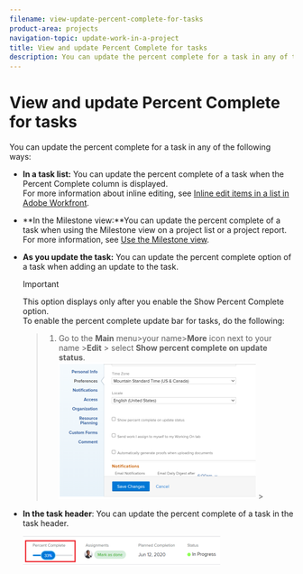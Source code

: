 ```yaml
---
filename: view-update-percent-complete-for-tasks
product-area: projects
navigation-topic: update-work-in-a-project
title: View and update Percent Complete for tasks
description: You can update the percent complete for a task in any of the following ways:
---
```


# View and update Percent Complete for tasks

You can update the percent complete for a task&nbsp;in any of the following ways:

* **In a task list:** You can update the percent complete of a task when the Percent Complete column is displayed.  
  For more information about inline editing, see [Inline edit items in a list in Adobe Workfront](../../../workfront-basics/navigate-workfront/use-lists/inline-edit-objects.md).

* **In the Milestone view:**You can update the percent complete of a task when using the Milestone view on a project list or a project report. For more information, see [Use the Milestone view](../../../reports-and-dashboards/reports/reporting-elements/use-milestone-view.md).

* **As you update the task:**&nbsp;You can update the percent complete option of a task when adding an update to the task.

  >[!IMPORTANT]
  >
  >This option displays only after you enable the Show Percent Complete option.&nbsp;  
  >To enable the percent complete update bar for tasks, do the following:   
  
  >1. Go to the **Main** menu>your name>**More** icon next to your name >**Edit** > select **Show percent complete on update status**.   
  >![](assets/show-percent-complete-toggle-in-user-profile-350x243.png)  >
  >

* **In the task header**: You can update the percent complete of a task in the task header.

  ![](assets/nwe-updatetaskpercentinheader-350x54.png)

